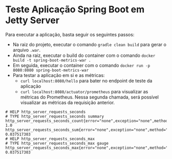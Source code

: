 # Teste Aplicação Spring Boot em Jetty Server

Para executar a aplicação, basta seguir os seguintes passos:

- Na raiz do projeto, executar o comando `gradle clean build` para gerar o arquivo `.war`.
- Ainda na raiz, executar o build do container com o comando `docker build -t spring-boot-metrics-war .`
- Em seguida, executar o container com o comando `docker run -p 8080:8080 spring-boot-metrics-war`
- Para testar a aplicação em si e as métricas:
  - `curl localhost:8080/hello` para bater no endpoint de teste da aplicação
  - `curl localhost:8080/actuator/prometheus` para visualizar as métricas do Prometheus. Nessa segunda chamada, será possível visualizar as métricas da requisição anterior.

```shell
# HELP http_server_requests_seconds  
# TYPE http_server_requests_seconds summary
http_server_requests_seconds_count{error="none",exception="none",method="GET",outcome="SUCCESS",status="200",uri="/hello",} 1.0
http_server_requests_seconds_sum{error="none",exception="none",method="GET",outcome="SUCCESS",status="200",uri="/hello",} 0.037517303
# HELP http_server_requests_seconds_max  
# TYPE http_server_requests_seconds_max gauge
http_server_requests_seconds_max{error="none",exception="none",method="GET",outcome="SUCCESS",status="200",uri="/hello",} 0.037517303
```